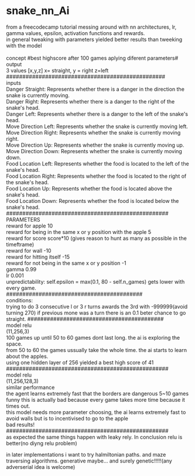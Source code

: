 # snake_nn_Ai
from a freecodecamp tutorial messing around with nn architectures, lr, gamma values, epsilon, activation functions and rewards.<br>
in general tweaking with parameters yielded better results than tweeking with the model
<br>
<br>
concept #best highscore after 100 games aplying diferent parameters# <br>
output<br>
3 values [x,y,z] x= straight, y = right z=left<br>
#################################################<br>
inputs<br>
Danger Straight: Represents whether there is a danger in the direction the snake is currently moving.<br>
Danger Right: Represents whether there is a danger to the right of the snake's head.<br>
Danger Left: Represents whether there is a danger to the left of the snake's head.<br>
Move Direction Left: Represents whether the snake is currently moving left.<br>
Move Direction Right: Represents whether the snake is currently moving right.<br>
Move Direction Up: Represents whether the snake is currently moving up.<br>
Move Direction Down: Represents whether the snake is currently moving down.<br>
Food Location Left: Represents whether the food is located to the left of the snake's head.<br>
Food Location Right: Represents whether the food is located to the right of the snake's head.<br>
Food Location Up: Represents whether the food is located above the snake's head.<br>
Food Location Down: Represents whether the food is located below the snake's head.<br>
##################################################<br>
PARAMETERS<br>
reward for apple 10<br>
reward for being in the same x or y position with the apple 5<br>
reward for score score*10 (gives reason to hunt as many as possible in the timeftrame)<br>
reward for wall -10<br>
reward for hitting itself -15<br>
reward for not being in the same x or y position -1<br>
gamma 0.99<br>
lr 0.001 <br>
unpredictability: self.epsilon =  max(0.1, 80 - self.n_games) gets lower with every game. <br>
##########################################<br>
conditions:<br>
trying to do 3 consecutive l or 3 r turns awards the 3rd with -999999(avoid turning 270)
if previous mone was a turn there is an 0.1 beter chance to go straight.
##########################################<br>
model relu<br> (11,256,3) <br> 100 games
up until 50 to 60 games dont last long. the ai is exploring the space.<br>
from 50 to 60 the games ussually take the whole time. the ai starts to learn about the apples.<br>
using one hidden layer of 256 yielded a  best high score of 41 <br>
################################################## <br>
model relu<br> (11,256,128,3) <br>
similar performance<br>
the agent learns extremely fast that the borders are dangerous 5~10 games<br>
funny this is actually bad because every game takes more time because it times out.<br>
this model needs more parameter choosing, the ai learns extremely fast to avoid walls but is to incentivised to go to the apple<br>
bad results!<br>
################################################## <br>
as expected the same things happen with leaky rely. In conclusion relu is better(no diyng relu problem)

in later implementations i want to try halmiltonian paths. and maze traversing algorithms. generative maybe... and surely genetic!!!!!(any adverserial idea is welcome)
